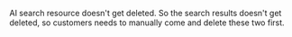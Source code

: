 AI search resource doesn't get deleted.
So the search results doesn't get deleted, so customers needs to manually come and delete these two first.